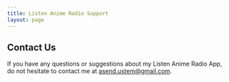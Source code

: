 ```yaml
---
title: Listen Anime Radio Support
layout: page
---
```



## Contact Us

If you have any questions or suggestions about my Listen Anime Radio App, do not hesitate to contact me at asend.ustem@gmail.com.
